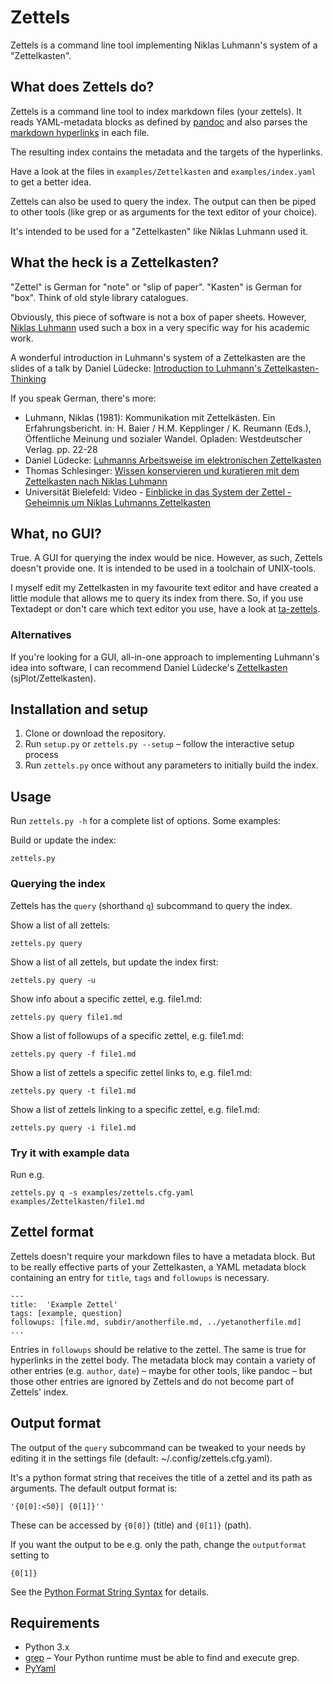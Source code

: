 # Zettels
Zettels is a command line tool implementing Niklas Luhmann's system of a 
"Zettelkasten".



## What does Zettels do?

Zettels is a command line tool to index markdown files (your 
zettels). It reads YAML-metadata blocks as defined by [pandoc](http://pandoc.org/MANUAL.html#extension-yaml_metadata_block) and also
parses the 
[markdown hyperlinks](https://daringfireball.net/projects/markdown/syntax#link)
in each file.
    
The resulting index contains the metadata and the targets of the hyperlinks.

Have a look at the files in `examples/Zettelkasten` and `examples/index.yaml` 
to get a better idea.

Zettels can also be used to query the index. The output can then be piped
to other tools (like grep or as arguments for the text editor of your choice).

It's intended to be used for a "Zettelkasten" like Niklas Luhmann used it.

## What the heck is a Zettelkasten?

"Zettel" is German for "note" or "slip of paper". "Kasten" is German for "box".
Think of old style library catalogues.

Obviously, this piece of software is not a box of paper sheets. However, 
[Niklas Luhmann](https://en.wikipedia.org/wiki/Niklas_Luhmann) used such a
box in a very specific way for his academic work. 

A wonderful introduction in Luhmann's system of a Zettelkasten are the slides
of a talk by Daniel Lüdecke: [Introduction to Luhmann's Zettelkasten-Thinking](https://strengejacke.wordpress.com/2015/10/07/introduction-to-luhmanns-zettelkasten-thinking-and-its-technical-implementation/)

If you speak German, there's more:

- Luhmann, Niklas (1981): Kommunikation mit Zettelkästen. Ein Erfahrungsbericht. 
in: H. Baier / H.M. Kepplinger / K. Reumann (Eds.), Öffentliche Meinung und sozialer
Wandel. Opladen: Westdeutscher Verlag. pp. 22-28
- Daniel Lüdecke: [Luhmanns Arbeitsweise im elektronischen Zettelkasten](https://strengejacke.wordpress.com/2015/09/08/luhmanns-arbeitsweise-im-elektronischen-zettelkasten/)
- Thomas Schlesinger: [Wissen konservieren und kuratieren mit dem Zettelkasten nach Niklas Luhmann](http://www.schlesisblog.de/2016/09/wissen-konservieren-und-kuratieren-mit.html)
- Universität Bielefeld: Video - [Einblicke in das System der Zettel - Geheimnis um Niklas Luhmanns Zettelkasten](https://youtu.be/4veq2i3teVk)

## What, no GUI?

True. A GUI for querying the index would be nice. However, as such, Zettels
doesn't provide one. It is intended to be used in a toolchain of UNIX-tools.

I myself edit my Zettelkasten in my favourite text editor and have created 
a little module that allows me to query its index from there. So, if you use
Textadept or don't care which text editor you use, have a look at 
[ta-zettels](https://github.com/sthesing/ta-zettels).

### Alternatives

If you're looking for a GUI, all-in-one approach to implementing Luhmann's idea
into software, I can recommend Daniel Lüdecke's [Zettelkasten](http://zettelkasten.danielluedecke.de/) (sjPlot/Zettelkasten).

## Installation and setup

1. Clone or download the repository. 
2. Run `setup.py` or `zettels.py --setup` – follow the interactive setup process
3. Run `zettels.py` once without any parameters to initially build the index.

## Usage

Run `zettels.py -h` for a complete list of options. Some examples:

Build or update the index:
```
zettels.py
```

### Querying the index

Zettels has the `query` (shorthand `q`) subcommand to query the index.

Show a list of all zettels:
```
zettels.py query
```
Show a list of all zettels, but update the index first:
```
zettels.py query -u
```
Show info about a specific zettel, e.g. file1.md:
```
zettels.py query file1.md
```
Show a list of followups of a specific zettel, e.g. file1.md:
```
zettels.py query -f file1.md
```
Show a list of zettels a specific zettel links to, e.g. file1.md:
```
zettels.py query -t file1.md
```
Show a list of zettels linking to a specific zettel, e.g. file1.md:
```
zettels.py query -i file1.md
```

### Try it with example data
Run e.g.
```
zettels.py q -s examples/zettels.cfg.yaml examples/Zettelkasten/file1.md
```

## Zettel format

Zettels doesn't require your markdown files to have a metadata block. But to 
be really effective parts of your Zettelkasten, a YAML metadata block 
containing an entry for `title`, `tags` and `followups` is necessary.

```{.yaml}
---
title:  'Example Zettel'
tags: [example, question]
followups: [file.md, subdir/anotherfile.md, ../yetanotherfile.md]
...
```

Entries in `followups` should be relative to the zettel. The same is true for
hyperlinks in the zettel body.
The metadata block may contain a variety of other entries (e.g. `author`, 
`date`) – maybe for other tools, like pandoc – but those other entries are 
ignored by Zettels and do not become part of Zettels' index.

## Output format
The output of the `query` subcommand can be tweaked to your needs by editing 
it in the settings file (default: ~/.config/zettels.cfg.yaml).

It's a python format string that receives the title of a zettel and its path 
as arguments. 
The default output format is:
```
'{0[0]:<50}| {0[1]}''
```

These can be accessed by `{0[0]}` (title) and `{0[1]}` (path).

If you want the output to be e.g. only the path, change the `outputformat` 
setting to
```
{0[1]}
```

See the 
[Python Format String Syntax](https://docs.python.org/3.6/library/string.html#format-string-syntax) 
for details.

## Requirements

- Python 3.x
- [grep](https://www.gnu.org/software/grep/) – Your Python runtime must be
able to find and execute grep.
- [PyYaml](http://pyyaml.org/)
